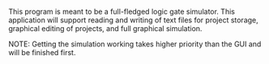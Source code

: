 This program is meant to be a full-fledged logic gate simulator. This application will support reading and writing of text files for project storage, graphical editing of projects, and full graphical simulation.

NOTE: Getting the simulation working takes higher priority than the GUI and will be finished first.